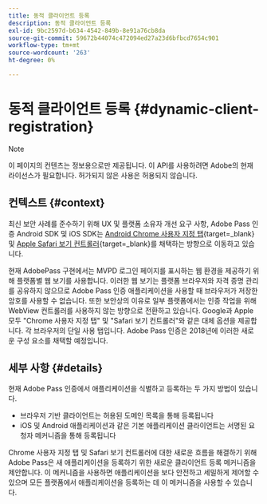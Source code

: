 ```yaml
---
title: 동적 클라이언트 등록
description: 동적 클라이언트 등록
exl-id: 9bc2597d-b634-4542-849b-8e91a76cb8da
source-git-commit: 59672b44074c472094ed27a23d6bfbcd7654c901
workflow-type: tm+mt
source-wordcount: '263'
ht-degree: 0%

---
```


# 동적 클라이언트 등록 {#dynamic-client-registration}

>[!NOTE]
>
>이 페이지의 컨텐츠는 정보용으로만 제공됩니다. 이 API를 사용하려면 Adobe의 현재 라이선스가 필요합니다. 허가되지 않은 사용은 허용되지 않습니다.

## 컨텍스트 {#context}

최신 보안 사례를 준수하기 위해 UX 및 플랫폼 소유자 개선
요구 사항, Adobe Pass 인증 Android SDK 및 iOS SDK는 [Android Chrome 사용자 지정 탭](https://developer.chrome.com/multidevice/android/customtabs){target=_blank} 및 [Apple Safari 보기 컨트롤러](https://developer.apple.com/documentation/safariservices/sfsafariviewcontroller){target=_blank}를 채택하는 방향으로 이동하고 있습니다.

현재 AdobePass 구현에서는 MVPD 로그인 페이지를 표시하는 웹 환경을 제공하기 위해 플랫폼별 웹 보기를 사용합니다. 이러한 웹 보기는 플랫폼 브라우저와 자격 증명 관리를 공유하지 않으므로 Adobe Pass 인증 애플리케이션을 사용할 때 브라우저가 저장한 암호를 사용할 수 없습니다. 또한 보안상의 이유로 일부 플랫폼에서는 인증 작업을 위해 WebView 컨트롤러를 사용하지 않는 방향으로 전환하고 있습니다. Google과 Apple 모두 &quot;Chrome 사용자 지정 탭&quot; 및 &quot;Safari 보기 컨트롤러&quot;와 같은 대체 옵션을 제공합니다. 각 브라우저의 단일 사용 탭입니다. Adobe Pass 인증은 2018년에 이러한 새로운 구성 요소를 채택할 예정입니다.

## 세부 사항 {#details}

현재 Adobe Pass 인증에서 애플리케이션을 식별하고 등록하는 두 가지 방법이 있습니다.

* 브라우저 기반 클라이언트는 허용된 도메인 목록을 통해 등록됩니다
* iOS 및 Android 애플리케이션과 같은 기본 애플리케이션 클라이언트는 서명된 요청자 메커니즘을 통해 등록됩니다

Chrome 사용자 지정 탭 및 Safari 보기 컨트롤러에 대한 새로운 흐름을 해결하기 위해 Adobe Pass은 새 애플리케이션을 등록하기 위한 새로운 클라이언트 등록 메커니즘을 제안합니다. 이 메커니즘을 사용하면 애플리케이션을 보다 안전하고 세밀하게 제어할 수 있으며 모든 플랫폼에서 애플리케이션을 등록하는 데 이 메커니즘을 사용할 수 있습니다.

<!--
## Related Information

- [Dynamic Client Registration API](/help/authentication/dynamic-client-registration-api.md)
- [Dynamic Client Registration Management](/help/authentication/dynamic-client-registration-management.md)
-->
